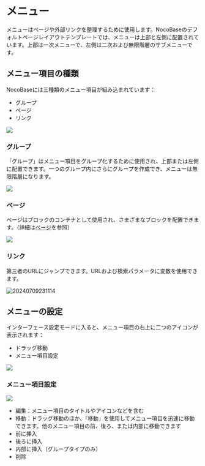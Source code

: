 # メニュー

メニューはページや外部リンクを整理するために使用します。NocoBaseのデフォルトページレイアウトテンプレートでは、メニューは上部と左側に配置されています。上部は一次メニューで、左側は二次および無限階層のサブメニューです。

## メニュー項目の種類

NocoBaseには三種類のメニュー項目が組み込まれています：

- グループ
- ページ
- リンク

![](https://static-docs.nocobase.com/ccf6f42d3cc2677d440f9e33b9488d1c.png)

### グループ

「グループ」はメニュー項目をグループ化するために使用され、上部または左側に配置できます。一つのグループ内にさらにグループを作成でき、メニューは無限階層になります。

![](https://static-docs.nocobase.com/e59b2088fd68666cd240a26566616a3e.png)

### ページ

ページはブロックのコンテナとして使用され、さまざまなブロックを配置できます。（詳細は[ページ](./pages/index.md)を参照）

![](https://static-docs.nocobase.com/4cd259f6b79f6792df72ccc291da2af9.png)

### リンク

第三者のURLにジャンプできます。URLおよび検索パラメータに変数を使用できます。

![20240709231114](https://nocobase-docs.oss-cn-beijing.aliyuncs.com/20240709231114.png)

## メニューの設定

インターフェース設定モードに入ると、メニュー項目の右上に二つのアイコンが表示されます：

- ドラッグ移動
- メニュー項目設定

![](https://static-docs.nocobase.com/963ba10e36d04fd258fea0e996231f68.png)

### メニュー項目設定

![](https://static-docs.nocobase.com/0a9a05bd88d8bad9d711102a730f351d.png)

- 編集：メニュー項目のタイトルやアイコンなどを含む
- 移動：ドラッグ移動のほか、「移動」を使用してメニュー項目を迅速に移動できます。他のメニュー項目の前、後ろ、または内部に移動できます
- 前に挿入
- 後ろに挿入
- 内部に挿入（グループタイプのみ）
- 削除

